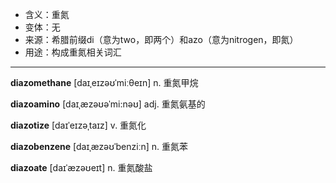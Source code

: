 - <span class="definition">含义：重氮</span>
- <span class="definition">变体：无</span>
- <span class="definition">来源：希腊前缀di（意为two，即两个）和azo（意为nitrogen，即氮）</span>
- <span class="definition">用途：构成重氮相关词汇</span>

---

<span class="vocabulary">**diazomethane**</span> [daɪˌeɪzəʊˈmiːθeɪn] n. 重氮甲烷

<span class="vocabulary">**diazoamino**</span> [daɪˌæzəʊəˈmi:nəʊ] adj. 重氮氨基的

<span class="vocabulary">**diazotize**</span> [daɪˈeɪzəˌtaɪz] v. 重氮化

<span class="vocabulary">**diazobenzene**</span> [daɪˌæzəʊˈbenziːn] n. 重氮苯

<span class="vocabulary">**diazoate**</span> [daɪˈæzəʊeɪt] n. 重氮酸盐
